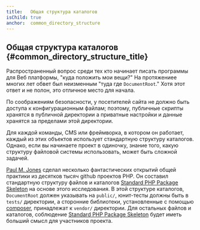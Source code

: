 ```yaml
---
title:   Общая структура каталогов
isChild: true
anchor:  common_directory_structure
---
```


## Общая структура каталогов {#common_directory_structure_title}

Распространенный вопрос среди тех кто начинает писать программы для Веб платформы, "куда положить мои вещи?" На протяжениее многих лет обвет был неизменным "туда где  `DocumentRoot`." Хотя этот ответ и не полон, это отличное место для начала.

По соображениям безопасности, у посетителей сайта не должно быть доступа к конфигурационным файлам; поэтому, публичные скрипты хранятся в публичной директории а приватные настройки и данные хранятся за пределами этой директории.

Для каждой команды, CMS или фреймворка, в котором он работает, каждый из этих объектов использует стандартную структуру каталогов. Однако, если вы начинаете проект в одиночку, знание того, какую структуру файловой системы использовать, может быть сложной задачей.

[Paul M. Jones] сделал несколько фантастических открытий общей практики из десятков тысяч github проектов PHP. Он составил стандартную структуру файлов и каталогов [Standard PHP Package Skeleton] на основе этого исследования. В этой структуре каталогов, `DocumentRoot` должен указывать на `public/`, юнит-тесты должны быть в `tests/` директории, а сторонние библиотеки, установленные с помощью [composer], принадлежат к `vendor/` директории. Для остальных файлов и каталогов, соблюдение [Standard PHP Package Skeleton] будет иметь больший смысл для участников проекта.

[Paul M. Jones]: http://paul-m-jones.com/
[Standard PHP Package Skeleton]: https://github.com/php-pds/skeleton
[Composer]: /#composer_and_packagist
